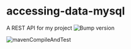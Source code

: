 # accessing-data-mysql
A REST API for my project
![Bump version](https://github.com/SpGianniler/accessing-data-mysql/workflows/Bump%20version/badge.svg)

![mavenCompileAndTest](https://github.com/SpGianniler/accessing-data-mysql/workflows/mavenCompileAndTest/badge.svg)

